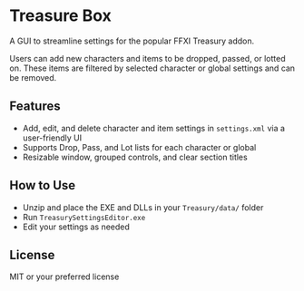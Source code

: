 # Treasure Box 

A GUI to streamline settings for the popular FFXI Treasury addon.

Users can add new characters and items to be dropped, passed, or lotted on. These items are filtered by selected character or global settings and can be removed. 

## Features
- Add, edit, and delete character and item settings in `settings.xml` via a user-friendly UI
- Supports Drop, Pass, and Lot lists for each character or global
- Resizable window, grouped controls, and clear section titles

## How to Use
- Unzip and place the EXE and DLLs in your `Treasury/data/` folder
- Run `TreasurySettingsEditor.exe`
- Edit your settings as needed

## License
MIT or your preferred license
